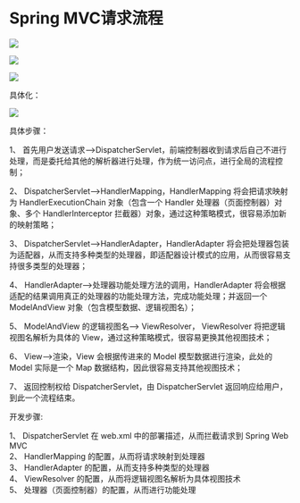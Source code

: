 # Spring MVC请求流程 #

![](http://i.imgur.com/eWCg3mL.png)

![](http://i.imgur.com/9J9fIVq.png)

![](http://i.imgur.com/IXNJ5lb.png)

具体化：

![](http://img.blog.csdn.net/20141129165243297?watermark/2/text/aHR0cDovL2Jsb2cuY3Nkbi5uZXQvemhhb2xpamluZzIwMTI=/font/5a6L5L2T/fontsize/400/fill/I0JBQkFCMA==/dissolve/70/gravity/SouthEast)

具体步骤：

   1、  首先用户发送请求——>DispatcherServlet，前端控制器收到请求后自己不进行处理，而是委托给其他的解析器进行处理，作为统一访问点，进行全局的流程控制；<br>

   2、  DispatcherServlet——>HandlerMapping，HandlerMapping 将会把请求映射为 HandlerExecutionChain 对象（包含一个 Handler 处理器（页面控制器）对象、多个 HandlerInterceptor 拦截器）对象，通过这种策略模式，很容易添加新的映射策略；<br>

   3、  DispatcherServlet——>HandlerAdapter，HandlerAdapter 将会把处理器包装为适配器，从而支持多种类型的处理器，即适配器设计模式的应用，从而很容易支持很多类型的处理器；<br>

   4、  HandlerAdapter——>处理器功能处理方法的调用，HandlerAdapter 将会根据适配的结果调用真正的处理器的功能处理方法，完成功能处理；并返回一个 ModelAndView 对象（包含模型数据、逻辑视图名）；<br>

   5、  ModelAndView 的逻辑视图名——> ViewResolver， ViewResolver 将把逻辑视图名解析为具体的 View，通过这种策略模式，很容易更换其他视图技术；<br>

   6、  View——>渲染，View 会根据传进来的 Model 模型数据进行渲染，此处的 Model 实际是一个 Map 数据结构，因此很容易支持其他视图技术；<br>

   7、  返回控制权给 DispatcherServlet，由 DispatcherServlet 返回响应给用户，到此一个流程结束。

开发步骤:

1、  DispatcherServlet 在 web.xml 中的部署描述，从而拦截请求到 Spring Web MVC <br>
2、  HandlerMapping 的配置，从而将请求映射到处理器 <br>
3、  HandlerAdapter 的配置，从而支持多种类型的处理器 <br>
4、  ViewResolver 的配置，从而将逻辑视图名解析为具体视图技术 <br>
5、  处理器（页面控制器）的配置，从而进行功能处理 <br>